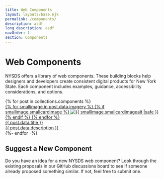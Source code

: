 ```yaml
---
title: Web Components
layout: layouts/base.njk
permalink: /components/
description: asdf
long_description: asdf
navOrder: 1
section: Components
---
```

<div class="nys-grid-container-widescreen">
<h1>Web Components</h1>

<section class="nys-grid-row nys-grid-gap">
  <div class="nys-tablet:nys-grid-col-8">
    <div class="content-intro">
      <div class="content-intro__inner">  
        <p>
          NYSDS offers a library of web components. These building blocks help designers and developers create consistent digital products for New York State. Each component includes examples, guidance, accessibility considerations, and options.
        </p>
      </div>
    </div>
  </div>
  <div class="nys-tablet:nys-grid-col-4">
  </div>
</section>

<section class="nys-grid-row nys-grid-gap-6">
  {% for post in collections.components %}
  <div class="nys-mobile-lg:nys-grid-col-6 nys-tablet:nys-grid-col-4 nys-desktop:nys-grid-col-3 nys-display-flex">
    <a class="card nys-flex-fill" href="{{ post.url | url }}" title="{{ post.data.title }} Component">
      <div class="card__inner">
        <div class="card__media">
          {% for smallimage in post.data.imagery %}
            {% if smallimage.smallcardimage %}
              <img src="{{ smallimage.smallcardimage }}" alt="{{ smallimage.smallcardimagealt |safe }}">
            {% endif %}
          {% endfor %}
          <div class="card__title">{{ post.data.title }}</div>
          <div class="card__desc">{{ post.data.description }}</div>
        </div>
      </div>
    </a>
  </div>
  {%- endfor -%}
</section>

<!-- Section for linking people to GitHub discussion to suggest new components -->
<section class="nys-section">
  <h2>Suggest a New Component</h2>
  <div class="nys-grid-row nys-grid-gap">
    <div class="nys-tablet:nys-grid-col-8">
      <p>
        Do you have an idea for a new NYSDS web component? Look through the existing proposals in our GitHub discussions board to see if someone already proposed something similar. If not, feel free to submit one.
      </p>
    </div>
    <div class="nys-tablet:nys-grid-col-4">
      <nys-button fullWidth label="Review Component Proposals" href="https://github.com/ITS-HCD/nysds/discussions/categories/component-proposals"></nys-button>
    </div>
  </div>
</section>
</div>

